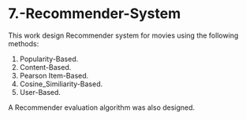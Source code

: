 # 7.-Recommender-System
This work design Recommender system for movies using the following methods:
1. Popularity-Based.
2. Content-Based.
3. Pearson Item-Based.
4. Cosine_Similiarity-Based.
5. User-Based.

A Recommender evaluation algorithm was also designed.
